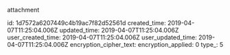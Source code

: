 attachment

id: 1d7572a6207449c4b19ac7f82d52561d
created_time: 2019-04-07T11:25:04.006Z
updated_time: 2019-04-07T11:25:04.006Z
user_created_time: 2019-04-07T11:25:04.006Z
user_updated_time: 2019-04-07T11:25:04.006Z
encryption_cipher_text: 
encryption_applied: 0
type_: 5